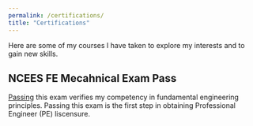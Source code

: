 ```yaml
---
permalink: /certifications/
title: "Certifications"
---
```


Here are some of my courses I have taken to explore my interests and to gain new skills.

## NCEES FE Mecahnical Exam Pass

[Passing](https://account.ncees.org/rn/2298733-1532875-d2f4c20) this exam verifies my competency in fundamental engineering principles. Passing this exam is the first step in obtaining Professional Engineer (PE) liscensure.


<!-- ## Intermediate Python3 

(Received 12/31/2023)

This [course](https://www.codecademy.com/learn/learn-intermediate-python-3) was a good way for me to get introduced some more concepts and capabilities in Python. I particularly enjoyed learning more about OOP principles and unit testing, which were directly related to things I needed to implement in some other projects.

## PyTorch for Deep Learning with Python Bootcamp

(Received 04/19/2023)

This [course](https://www.udemy.com/course/pytorch-for-deep-learning-with-python-bootcamp/) was helfpul to get a broad overview of the capabilities of using PyTorch for different applications ranging from image classification, to forecasting time series and categorical targets using sequenced data.

## [AWS Certified Cloud Practitioner Foundational](https://www.credly.com/badges/eef56601-b08c-42ce-8bcf-ae0a8e3b4e0a/public_url) 

(Passed Exam on 04/02/2023)

This [course](https://rb.gy/fqst6) and extra [exams](https://rb.gy/19lxn) were very helpful in studying for this exam. This gave a nice overview of the AWS ecosystem and the basic AWS services that can be used for a wide variety of applications. 

## Python for Everybody Specialization

(Received 04/24/2022)

This [specialization](https://www.coursera.org/specializations/python) was useful to brush up on the fundamentals of Python ranging from data structures to network application program interfaces.

## Complete Guide to Rotations and Transformations

(Received 04/12/2022)

This [course](https://www.udemy.com/course/complete-guide-to-rotations-and-transformations/) was nicely layed out and explained the different types of representing attitude ranging from Euler angles to Quaternions. It also discussed how to convert between different reference frames.

## Sports Performance Analytics Specialization

(Received 04/06/2022)

This [specialization](https://www.coursera.org/specializations/sports-analytics) was useful to learn how to perform data analysis and develop models to anticipate sport outcomes and metrics.

## Wharton Online Entrepreneurship Specialization

(Received 11/17/2022)

I was able to complete 4 out of 5 courses needed for this [specialization](https://www.coursera.org/specializations/wharton-entrepreneurship#courses). This was a very good introductory set of materials of understanding the basics of developing and pursuing entrepreneurial opportunities. -->
